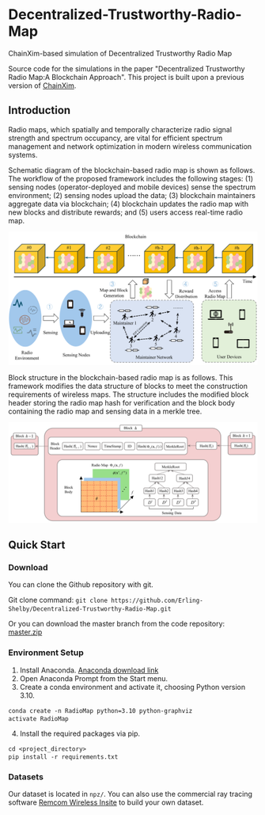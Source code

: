 # Decentralized-Trustworthy-Radio-Map

ChainXim-based simulation of Decentralized Trustworthy Radio Map

Source code for the simulations in the paper "Decentralized Trustworthy Radio Map:A Blockchain Approach". This project is built upon a previous version of [ChainXim](https://github.com/XinLab-SEU/ChainXim).

## Introduction

Radio maps, which spatially and temporally characterize radio signal strength and spectrum occupancy, are vital for efficient spectrum management and network optimization in modern wireless communication systems.

Schematic diagram of the blockchain-based radio map is shown as follows. The workflow of the proposed framework includes the following stages: (1) sensing nodes (operator-deployed and mobile devices) sense the spectrum environment; 
(2) sensing nodes upload the data; (3) blockchain maintainers aggregate data via blockchain; (4) blockchain updates the radio map with new blocks and distribute rewards; and (5) users access real-time radio map.

![Schematic diagram](doc/Framework.svg)

Block structure in the blockchain-based radio map is as follows. This framework modifies the data structure of blocks to meet the construction requirements of wireless maps. 
The structure includes the modified block header storing the radio map hash for verification and the block body containing the radio map and sensing data in a merkle tree.

![Block structure](doc/Block.svg)

## Quick Start
### Download

You can clone the Github repository with git.

Git clone command: `git clone https://github.com/Erling-Shelby/Decentralized-Trustworthy-Radio-Map.git`

Or you can download the master branch from the code repository: [master.zip](https://github.com/BCRM2025/Decentralized-Trustworthy-Radio-Map/archive/refs/heads/master.zip)

### Environment Setup
1. Install Anaconda. [Anaconda download link](https://www.anaconda.com/download)
2. Open Anaconda Prompt from the Start menu.
3. Create a conda environment and activate it, choosing Python version 3.10.
```
conda create -n RadioMap python=3.10 python-graphviz
activate RadioMap
```
4. Install the required packages via pip.
```
cd <project_directory>
pip install -r requirements.txt
```

### Datasets

Our dataset is located in `npz/`. You can also use the commercial ray tracing software [Remcom Wireless Insite](https://www.remcom.com/wireless-insite-em-propagation-software) to build your own dataset.
